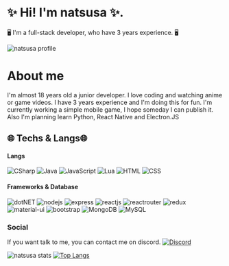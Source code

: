 # ✨ Hi! I'm natsusa ✨.
🖥️ I'm a full-stack developer, who have 3 years experience. 🖥️

![natsusa profile](https://komarev.com/ghpvc/?username=natsusaa&color=blueviolet)

# About me
I'm almost 18 years old a junior developer. I love coding and watching anime or game videos. I have 3 years experience and I'm doing this for fun. I'm currently working a simple mobile game, I hope someday I can publish it. Also I'm planning learn Python, React Native and Electron.JS

## 🌐 Techs & Langs🌐
#### Langs
![CSharp](https://img.shields.io/badge/C%23-239120?style=for-the-badge&logo=c-sharp&logoColor=white) ![Java](https://img.shields.io/badge/Java-ED8B00?style=for-the-badge&logo=java&logoColor=white) ![JavaScript](https://img.shields.io/badge/JavaScript-323330?style=for-the-badge&logo=javascript&logoColor=F7DF1E) ![Lua](https://img.shields.io/badge/Lua-2C2D72?style=for-the-badge&logo=lua&logoColor=white) ![HTML](https://img.shields.io/badge/HTML5-E34F26?style=for-the-badge&logo=html5&logoColor=white) ![CSS](https://img.shields.io/badge/CSS3-1572B6?style=for-the-badge&logo=css3&logoColor=white)
#### Frameworks & Database
![dotNET](https://img.shields.io/badge/.NET-512BD4?style=for-the-badge&logo=dotnet&logoColor=white) ![nodejs](https://img.shields.io/badge/Node.js-339933?style=for-the-badge&logo=nodedotjs&logoColor=white) ![express](https://img.shields.io/badge/Express.js-000000?style=for-the-badge&logo=express&logoColor=white) ![reactjs](https://img.shields.io/badge/React-20232A?style=for-the-badge&logo=react&logoColor=61DAFB) ![reactrouter](https://img.shields.io/badge/React_Router-CA4245?style=for-the-badge&logo=react-router&logoColor=white) ![redux](https://img.shields.io/badge/Redux-593D88?style=for-the-badge&logo=redux&logoColor=white) ![material-ui](https://img.shields.io/badge/Material%20UI-007FFF?style=for-the-badge&logo=mui&logoColor=white)  ![bootstrap](https://img.shields.io/badge/Bootstrap-563D7C?style=for-the-badge&logo=bootstrap&logoColor=white) ![MongoDB](https://img.shields.io/badge/MongoDB-4EA94B?style=for-the-badge&logo=mongodb&logoColor=white) ![MySQL](https://img.shields.io/badge/MySQL-005C84?style=for-the-badge&logo=mysql&logoColor=white)

### Social
If you want talk to me, you can contact me on discord.
[![Discord](https://img.shields.io/badge/Discord-7289DA?style=for-the-badge&logo=discord&logoColor=white)](https://discord.com/users/927243761346560090)


![natsusa stats](https://github-readme-stats.vercel.app/api?username=natsusaa&show_icons=true&bg_color=353535&text_color=ABABAB&title_color=BC25E9&icon_color=BC25E9) [![Top Langs](https://github-readme-stats.vercel.app/api/top-langs/?username=natsusaa&layout=compact&bg_color=353535&text_color=ABABAB&title_color=BC25E9&)](https://github.com/natsusaa)

